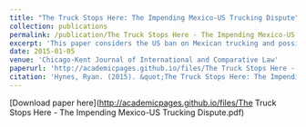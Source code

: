 ```yaml
---
title: "The Truck Stops Here: The Impending Mexico-US Trucking Dispute"
collection: publications
permalink: /publication/The Truck Stops Here - The Impending Mexico-US Trucking Dispute
excerpt: 'This paper considers the US ban on Mexican trucking and possible remedies.'
date: 2015-01-05
venue: 'Chicago-Kent Journal of International and Comparative Law'
paperurl: 'http://academicpages.github.io/files/The Truck Stops Here - The Impending Mexico-US Trucking Dispute.pdf'
citation: 'Hynes, Ryan. (2015). &quot;The Truck Stops Here: The Impending Mexico-US Trucking Dispute&quot; <i>Chicago-Kent Journal of International and Comparative Law, 2015</i>. 1(1).'
---
```


[Download paper here](http://academicpages.github.io/files/The Truck Stops Here - The Impending Mexico-US Trucking Dispute.pdf)
